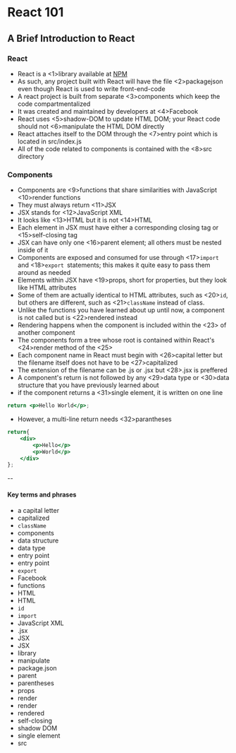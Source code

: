 # React 101

## A Brief Introduction to React

### React

- React is a <1>library available at [NPM](https://www.npmjs.com/package/react)
- As such, any project built with React will have the file <2>packagejson even though React is used to write front-end-code
- A react project is built from separate <3>components which keep the code compartmentalized
- It was created and maintained by developers at <4>Facebook
- React uses <5>shadow-DOM to update HTML DOM; your React code should not <6>manipulate the HTML DOM directly
- React attaches itself to the DOM through the <7>entry point which is located in src/index.js
- All of the code related to components is contained with the <8>src directory

### Components
- Components are <9>functions that share similarities with JavaScript <10>render functions
- They must always return <11>JSX
- JSX stands for <12>JavaScript XML
- It looks like <13>HTML but it is not <14>HTML
- Each element in JSX must have either a corresponding closing tag or <15>self-closing tag
- JSX can have only one <16>parent element; all others must be nested inside of it
- Components are exposed and consumed for use through <17>`import` and <18>`export `statements; this makes it quite easy to pass them around as needed
- Elements within JSX have <19>props, short for properties, but they look like HTML attributes
- Some of them are actually identical to HTML attributes, such as <20>`id`, but others are different, such as <21>`className` instead of class.
- Unlike the functions you have learned about up until now, a component is not called but is <22>rendered instead
- Rendering happens when the component is included within the <23> of another component
- The components form a tree whose root is contained within React's <24>render method of the <25>
- Each component name in React must begin with <26>capital letter but the filename itself does not have to be <27>capitalized
- The extension of the filename can be .js or .jsx but <28>.jsx is preffered
- A component's return is not followed by any <29>data type or <30>data structure that you have previously learned about
- if the component returns a <31>single element, it is written on one line
```jsx
return <p>Hello World</p>;
```

- However, a multi-line return needs <32>parantheses
```jsx
return{
    <div>
        <p>Hello</p>
        <p>World</p>
    </div>
};
```
--

#### Key terms and phrases
- a capital letter
- capitalized
- `className`
- components
- data structure
- data type
- entry point
- entry point
- `export`
- Facebook
- functions
- HTML
- HTML
- `id`
- `import`
- JavaScript XML
- .jsx
- JSX
- JSX
- library
- manipulate
- package.json
- parent
- parentheses
- props
- render
- render
- rendered
- self-closing
- shadow DOM
- single element
- src